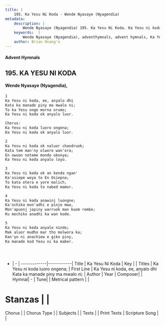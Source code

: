 ```yaml
---
title: |
    195. Ka Yesu Ni Koda - Wende Nyasaye (Nyagendia)
metadata:
    description: |
        Wende Nyasaye (Nyagendia) 195. Ka Yesu Ni Koda. Ka Yesu ni koda, ee, anyalo dhi Kata ka manade piny ma mwalo ni; To ka Yesu onge morna orumo; Ka Yesu ni koda ok anyalo luor.  Chorus: Ka Yesu ni koda luoro ongena; Ka Yesu ni koda ok anyalo luor.  
    keywords:  |
        Wende Nyasaye (Nyagendia), adventhymnals, advent hymnals, Ka Yesu Ni Koda, Ka Yesu ni koda, ee, anyalo dhi Kata ka manade piny ma mwalo ni;. Ka Yesu ni koda luoro ongena;
    author: Brian Onang'o
---
```


#### Advent Hymnals
## 195. KA YESU NI KODA
####  Wende Nyasaye (Nyagendia),

```txt
1
Ka Yesu ni koda, ee, anyalo dhi
Kata ka manade piny ma mwalo ni;
To ka Yesu onge morna orumo;
Ka Yesu ni koda ok anyalo luor.

Chorus:
Ka Yesu ni koda luoro ongena;
Ka Yesu ni koda ok anyalo luor.

2
Ka Yesu ni koda ok naluor chandruok; 
Kata tem man'ny olworo wan'ora;
En owuon noteme mondo okonya;
Ka Yesu ni koda anyalo loyo.

3
Ka Yesu ni koda ok an kenda ngan'
Ka'osiepe weya to En Osiepna;
To kata otera e yore malich,
Ka Yesu ni koda to nabed mamor.

4
Ka Yesu ni koda anawinj luongne;
Ka'ochika mon'adhi e pinje mwa,
Mon'apuonj jopiny warruok man kuom rembe;
Ku mochiko anadhi ka wan kode.

5
Ka Yesu ni koda anyalo nindo;
Mak aluor mudho mar tho molwora ka;
Kan'yo ni anachiew e giko piny,
Ka manade kod Yesu ni ka maber.





```

- |   -  |
-------------|------------|
Title | Ka Yesu Ni Koda |
Key |  |
Titles | Ka Yesu ni koda luoro ongena; |
First Line | Ka Yesu ni koda, ee, anyalo dhi Kata ka manade piny ma mwalo ni; |
Author | 
Year | 
Composer| |
Hymnal|  - |
Tune|  |
Metrical pattern | |
# Stanzas |  |
Chorus |  |
Chorus Type |  |
Subjects | |
Texts |  |
Print Texts | 
Scripture Song |  |
    
